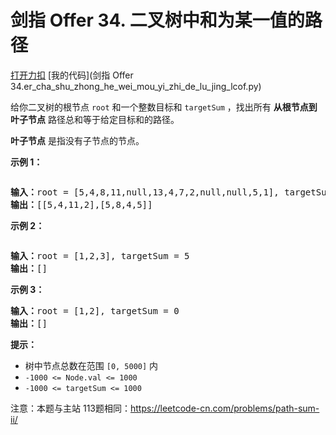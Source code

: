 # 剑指 Offer 34. 二叉树中和为某一值的路径

[打开力扣](https://leetcode.cn/problems/er-cha-shu-zhong-he-wei-mou-yi-zhi-de-lu-jing-lcof) [我的代码](剑指 Offer 34.er_cha_shu_zhong_he_wei_mou_yi_zhi_de_lu_jing_lcof.py)

给你二叉树的根节点 <code>root</code> 和一个整数目标和 <code>targetSum</code> ，找出所有 <strong>从根节点到叶子节点</strong> 路径总和等于给定目标和的路径。

<strong>叶子节点</strong> 是指没有子节点的节点。



<strong>示例 1：</strong>

<img alt="" src="https://assets.leetcode.com/uploads/2021/01/18/pathsumii1.jpg" />

<pre>
<strong>输入：</strong>root = [5,4,8,11,null,13,4,7,2,null,null,5,1], targetSum = 22
<strong>输出：</strong>[[5,4,11,2],[5,8,4,5]]
</pre>

<strong>示例 2：</strong>

<img alt="" src="https://assets.leetcode.com/uploads/2021/01/18/pathsum2.jpg" />

<pre>
<strong>输入：</strong>root = [1,2,3], targetSum = 5
<strong>输出：</strong>[]
</pre>

<strong>示例 3：</strong>

<pre>
<strong>输入：</strong>root = [1,2], targetSum = 0
<strong>输出：</strong>[]
</pre>



<strong>提示：</strong>

<ul>
	<li>树中节点总数在范围 <code>[0, 5000]</code> 内</li>
	<li><code>-1000 <= Node.val <= 1000</code></li>
	<li><code>-1000 <= targetSum <= 1000</code></li>
</ul>

注意：本题与主站 113题相同：<a href="https://leetcode-cn.com/problems/path-sum-ii/">https://leetcode-cn.com/problems/path-sum-ii/</a>
